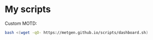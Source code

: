 # My scripts

Custom MOTD:

```bash
bash <(wget -qO- https://metgen.github.io/scripts/dashboard.sh)
```
